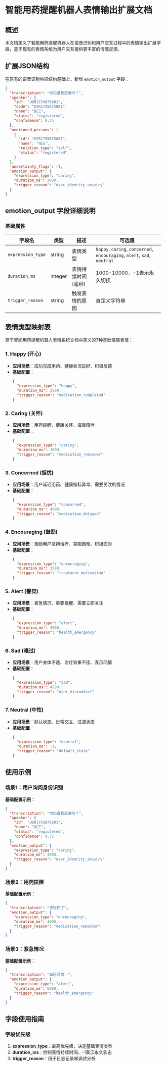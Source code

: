 # 智能用药提醒机器人表情输出扩展文档

## 概述

本文档定义了智能用药提醒机器人在语音识别和用户交互过程中的表情输出扩展字段，基于现有的表情系统为用户交互提供更丰富的情感反馈。

## 扩展JSON结构

在原有的语音识别响应结构基础上，新增 `emotion_output` 字段：

```json
{
  "transcription": "你知道我是谁吗？",
  "speaker": {
    "id": "USR1755675801",
    "code": "USR1755675801",
    "name": "张三",
    "status": "registered",
    "confidence": 0.75
  },
  "mentioned_persons": [
    {
      "id": "USR1755675801",
      "name": "张三",
      "relation_type": "self",
      "status": "registered"
    }
  ],
  "uncertainty_flags": [],
  "emotion_output": {
    "expression_type": "caring",
    "duration_ms": 3000,
    "trigger_reason": "user_identity_inquiry"
  }
}
```

## emotion_output 字段详细说明

### 基础属性

| 字段名 | 类型 | 描述 | 可选值 |
|--------|------|------|--------|
| `expression_type` | string | 表情类型 | `happy`, `caring`, `concerned`, `encouraging`, `alert`, `sad`, `neutral` |
| `duration_ms` | integer | 表情持续时间 (毫秒) | 1000-10000，-1表示永久切换 |
| `trigger_reason` | string | 触发表情的原因 | 自定义字符串 |

## 表情类型映射表

基于智能用药提醒机器人表情系统文档中定义的7种基础情感表情：

### 1. Happy (开心)
- **应用场景**：成功完成用药、健康状况良好、积极反馈
- **基础配置**：
  ```json
  {
    "expression_type": "happy",
    "duration_ms": 2500,
    "trigger_reason": "medication_completed"
  }
  ```

### 2. Caring (关怀)
- **应用场景**：用药提醒、健康关怀、温暖陪伴
- **基础配置**：
  ```json
  {
    "expression_type": "caring",
    "duration_ms": 3000,
    "trigger_reason": "medication_reminder"
  }
  ```

### 3. Concerned (担忧)
- **应用场景**：用户延迟用药、健康指标异常、需要关注的情况
- **基础配置**：
  ```json
  {
    "expression_type": "concerned",
    "duration_ms": 4000,
    "trigger_reason": "medication_delayed"
  }
  ```

### 4. Encouraging (鼓励)
- **应用场景**：激励用户坚持治疗、克服困难、积极面对
- **基础配置**：
  ```json
  {
    "expression_type": "encouraging",
    "duration_ms": 3500,
    "trigger_reason": "treatment_motivation"
  }
  ```

### 5. Alert (警觉)
- **应用场景**：紧急情况、重要提醒、需要立即关注
- **基础配置**：
  ```json
  {
    "expression_type": "alert",
    "duration_ms": 5000,
    "trigger_reason": "health_emergency"
  }
  ```

### 6. Sad (难过)
- **应用场景**：用户身体不适、治疗效果不佳、表示同情
- **基础配置**：
  ```json
  {
    "expression_type": "sad",
    "duration_ms": 4500,
    "trigger_reason": "user_discomfort"
  }
  ```

### 7. Neutral (中性)
- **应用场景**：默认状态、日常交互、过渡状态
- **基础配置**：
  ```json
  {
    "expression_type": "neutral",
    "duration_ms": -1,
    "trigger_reason": "default_state"
  }
  ```

## 使用示例

### 场景1：用户询问身份识别
**基础配置示例**：
```json
{
  "transcription": "你知道我是谁吗？",
  "speaker": {
    "id": "USR1755675801",
    "name": "张三",
    "status": "registered",
    "confidence": 0.75
  },
  "emotion_output": {
    "expression_type": "caring",
    "duration_ms": 3000,
    "trigger_reason": "user_identity_inquiry"
  }
}
```

### 场景2：用药提醒
**基础配置示例**：
```json
{
  "transcription": "该吃药了",
  "emotion_output": {
    "expression_type": "encouraging",
    "duration_ms": 4000,
    "trigger_reason": "medication_reminder"
  }
}
```

### 场景3：紧急情况
**基础配置示例**：
```json
{
  "transcription": "血压异常！",
  "emotion_output": {
    "expression_type": "alert",
    "duration_ms": 6000,
    "trigger_reason": "health_emergency"
  }
}
```

## 字段使用指南

### 字段优先级

1. **expression_type**：最高优先级，决定基础表情类型
2. **duration_ms**：控制表情持续时间，-1表示永久状态
3. **trigger_reason**：用于日志记录和调试分析

